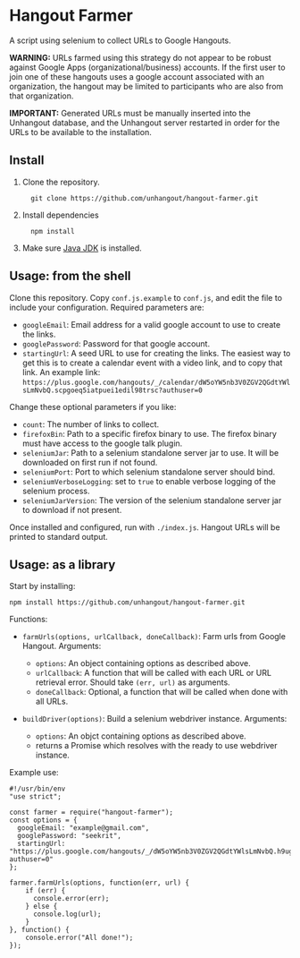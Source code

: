 # Hangout Farmer

A script using selenium to collect URLs to Google Hangouts.

**WARNING:** URLs farmed using this strategy do not appear to be robust against Google Apps (organizational/business) accounts. If the first user to join one of these hangouts uses a google account associated with an organization, the hangout may be limited to participants who are also from that organization.

**IMPORTANT:** Generated URLs must be manually inserted into the Unhangout database, and the Unhangout server restarted in order for the URLs to be available to the installation.

## Install

1. Clone the repository.

         git clone https://github.com/unhangout/hangout-farmer.git

2. Install dependencies

         npm install

3. Make sure [Java JDK](http://www.oracle.com/technetwork/java/javase/downloads/index.html) is installed.

## Usage: from the shell

Clone this repository. Copy `conf.js.example` to `conf.js`, and edit the file to include your configuration.  Required parameters are:
 - `googleEmail`: Email address for a valid google account to use to create the links.
 - `googlePassword`: Password for that google account.
 - `startingUrl`: A seed URL to use for creating the links.  The easiest way to get this is to create a calendar event with a video link, and to copy that link.  An example link: `https://plus.google.com/hangouts/_/calendar/dW5oYW5nb3V0ZGV2QGdtYWlsLmNvbQ.scpgoeq5iatpuei1edil98trsc?authuser=0`

Change these optional parameters if you like:

 - `count`: The number of links to collect.
 - `firefoxBin`: Path to a specific firefox binary to use.  The firefox binary must have access to the google talk plugin.
 - `seleniumJar`: Path to a selenium standalone server jar to use.  It will be downloaded on first run if not found.
 - `seleniumPort`: Port to which selenium standalone server should bind.
 - `seleniumVerboseLogging`: set to `true` to enable verbose logging of the selenium process.
 - `seleniumJarVersion`: The version of the selenium standalone server jar to download if not present.

Once installed and configured, run with `./index.js`.  Hangout URLs will be printed to standard output.

## Usage: as a library

Start by installing:

    npm install https://github.com/unhangout/hangout-farmer.git

Functions:

 - `farmUrls(options, urlCallback, doneCallback)`: Farm urls from Google Hangout. Arguments:
     - `options`: An object containing options as described above.
     - `urlCallback`: A function that will be called with each URL or URL retrieval error.  Should take `(err, url)` as arguments.
     - `doneCallback`: Optional, a function that will be called when done with all URLs.
 
 - `buildDriver(options)`: Build a selenium webdriver instance. Arguments:
     - `options`: An objct containing options as described above.
     - returns a Promise which resolves with the ready to use webdriver instance.

Example use:

    #!/usr/bin/env
    "use strict";

    const farmer = require("hangout-farmer");
    const options = {
      googleEmail: "example@gmail.com",
      googlePassword: "seekrit",
      startingUrl: "https://plus.google.com/hangouts/_/dW5oYW5nb3V0ZGV2QGdtYWlsLmNvbQ.h9ugsdd1nafsmsp53ii1rkmlas?authuser=0"
    };
    
    farmer.farmUrls(options, function(err, url) {
        if (err) {
          console.error(err);
        } else {
          console.log(url);
        }
    }, function() {
        console.error("All done!");
    });

